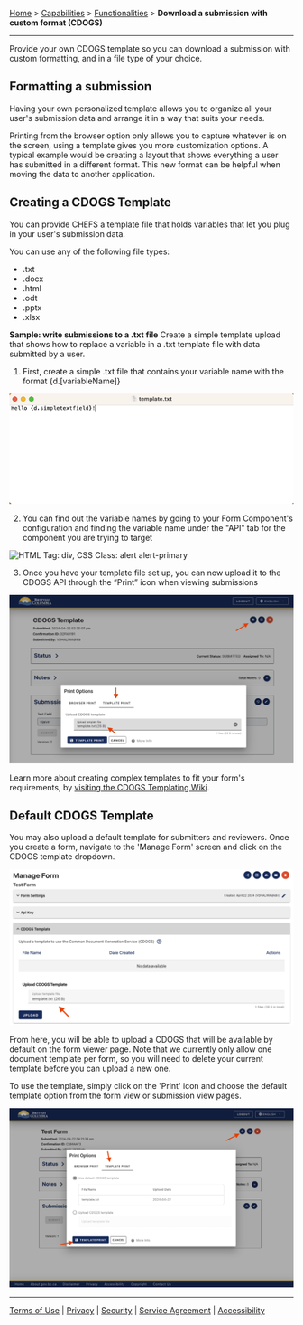 [Home](index) > [Capabilities](Capabilities) > [Functionalities](Functionalities) > **Download a submission with custom format (CDOGS)**
***
<!-- On this page:
* [Formatting a submission](#Formatting-a-submission)
* [Creating a CDOGS template](#Creating-a-CDOGS-template) -->
Provide your own CDOGS template so you can download a submission with custom formatting, and in a file type of your choice. 

## Formatting a submission

Having your own personalized template allows you to organize all your user's submission data and arrange it in a way that suits your needs.

Printing from the browser option only allows you to capture whatever is on the screen, using a template gives you more customization options. A typical example would be creating a layout that shows everything a user has submitted in a different format. This new format can be helpful when moving the data to another application.

## Creating a CDOGS Template

You can provide CHEFS a template file that holds variables that let you plug in your user's submission data.

You can use any of the following file types:

* .txt
* .docx
* .html
* .odt
* .pptx
* .xlsx

**Sample: write submissions to a .txt file**
Create a simple template upload that shows how to replace a variable in a .txt template file with data submitted by a user.  

1. First, create a simple .txt file that contains your variable name with the format {d.[variableName]}

![HTML Tag: div, CSS Class: alert alert-primary](images/simple_template.png)

2. You can find out the variable names by going to your Form Component's configuration and finding the variable name under the "API" tab for the component you are trying to target

![HTML Tag: div, CSS Class: alert alert-primary](images/simple_setup.png)

3. Once you have your template file set up, you can now upload it to the CDOGS API through the “Print” icon when viewing submissions

![HTML Tag: div, CSS Class: alert alert-primary](images/simple_upload.png)

Learn more about creating complex templates to fit your form's requirements, by [visiting the CDOGS Templating Wiki](https://github.com/bcgov/common-document-generation-service/blob/master/app/USAGE.md#templating).

## Default CDOGS Template

You may also upload a default template for submitters and reviewers. Once you create a form, navigate to the 'Manage Form' screen and click on the CDOGS template dropdown.

![Manage Template](images/manage_template.png)

 From here, you will be able to upload a CDOGS that will be available by default on the form viewer page. Note that we currently only allow one document template per form, so you will need to delete your current template before you can upload a new one. 
 
 To use the template, simply click on the 'Print' icon and choose the default template option from the form view or submission view pages. 

 ![Default Template Print](images/default_print.png)

***
[Terms of Use](Terms-of-Use) | [Privacy](Privacy) | [Security](Security) | [Service Agreement](Service-Agreement) | [Accessibility](Accessibility)